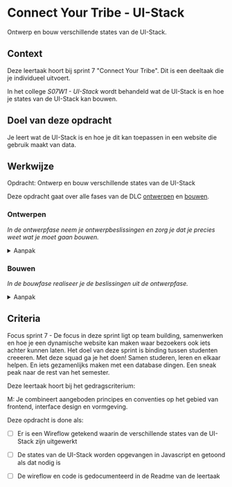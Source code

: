 # Connect Your Tribe - UI-Stack

Ontwerp en bouw verschillende states van de UI-Stack.

## Context

Deze leertaak hoort bij sprint 7 "Connect Your Tribe". Dit is een deeltaak die je individueel uitvoert.

In het college _S07W1 - UI-Stack_ wordt behandeld wat de UI-Stack is en hoe je states van de UI-Stack kan bouwen.



## Doel van deze opdracht

Je leert wat de UI-Stack is en hoe je dit kan toepassen in een website die gebruik maakt van data.


## Werkwijze

Opdracht: Ontwerp en bouw verschillende states van de UI-Stack


Deze opdracht gaat over alle fases van de DLC [ontwerpen](#ontwerpen) en [bouwen](#bouwen).



### Ontwerpen
*In de ontwerpfase neem je ontwerpbeslissingen en zorg je dat je precies weet wat je moet gaan bouwen.*

<details>
<summary>Aanpak</summary>

1. {geef de stappen}
2. {die in deze fase}
3. {doorlopen worden}

#### Materiaal ontwerpfase

- [Resource](https://example.com)
- [Resource](https://example.com)
- [Resource](https://example.com)

</details>

### Bouwen
*In de bouwfase realiseer je de beslissingen uit de ontwerpfase.*

<details>
<summary>Aanpak</summary>

1. {geef de stappen}
2. {die in deze fase}
3. {doorlopen worden}

#### Materiaal bouwfase

- [Resource](https://example.com)
- [Resource](https://example.com)
- [Resource](https://example.com)

</details>



## Criteria

Focus sprint 7 - De focus in deze sprint ligt op team building, samenwerken en hoe je een dynamische website kan maken waar bezoekers ook iets achter kunnen laten.	Het doel van deze sprint is binding tussen studenten creeeren. Met deze squad ga je het doen! Samen studeren, leren en elkaar helpen. En iets gezamenlijks maken met een database dingen. Een sneak peak naar de rest van het semester.

Deze leertaak hoort bij het gedragscriterium:

M: Je combineert aangeboden principes en conventies op het gebied van frontend, interface design en vormgeving.

Deze opdracht is done als:

- [ ] Er is een Wireflow getekend waarin de verschillende states van de UI-Stack zijn uitgewerkt
- [ ] De states van de UI-Stack worden opgevangen in Javascript en getoond als dat nodig is
- [ ] De wireflow en code is gedocumenteerd in de Readme van de leertaak

